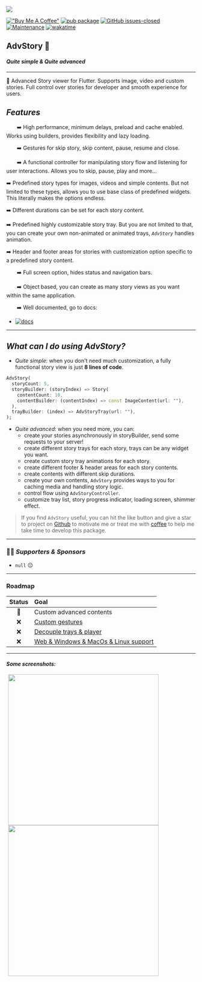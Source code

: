 <img src="https://files.gitbook.com/v0/b/gitbook-x-prod.appspot.com/o/spaces%2FLZoq1vLHUTwBd2vqtB84%2Fuploads%2FanFNgKBQRGFKJQ7HK2It%2Fanimated_tray_cover.gif?alt=media&token=7e42ec27-fcec-48d5-8d97-6250d60b5b23">

[!["Buy Me A Coffee"](https://www.buymeacoffee.com/assets/img/custom_images/orange_img.png)](https://www.buymeacoffee.com/ertgrulll) [![pub package](https://img.shields.io/pub/v/advstory.svg)](https://pub.dev/packages/advstory) [![GitHub issues-closed](https://img.shields.io/github/issues-closed/ertgrulll/advstory)](https://github.com/ertgrulll/advstory/issues) [![Maintenance](https://img.shields.io/badge/Maintained%3F-yes-green.svg)](https://gitHub.com/ertgrulll/advstory/graphs/commit-activity) [![wakatime](https://wakatime.com/badge/user/9d195fb9-343f-40d6-9803-21db49aef0ba/project/b73ef7a8-4526-4918-aeec-a7bff0367592.svg)](https://wakatime.com/@ertgrull/projects/rojtggywss)

## AdvStory 📸

#### _Quite simple & Quite advanced_

___

🚀 Advanced Story viewer for Flutter. Supports image, video and custom stories. Full control over stories for developer and smooth experience for users.

## _Features_

  ➡️ High performance, minimum delays, preload and cache enabled. Works using builders,
   provides flexibility and lazy loading.

  ➡️ Gestures for skip story, skip content, pause, resume and close.

  ➡️ A functional controller for manipulating story flow and listening for user interactions.
   Allows you to skip, pause, play and more...

  ➡️ Predefined story types for images, videos and simple contents. But not limited to these types, allows you to use base class of predefined widgets. This literally makes the options endless.

  ➡️ Different durations can be set for each story content.

  ➡️ Predefined highly customizable story tray. But you are not limited to that, you can create your own non-animated or animated trays, _`AdvStory`_ handles animation.

  ➡️ Header and footer areas for stories with customization option specific to a predefined story content.

  ➡️ Full screen option, hides status and navigation bars.

  ➡️ Object based, you can create as many story views as you want within the same application.

  ➡️ Well documented, go to docs:

* [![docs](https://img.shields.io/badge/AdvStory-Documentation-9cflogo=gitbook?color=7395de)](https://advstory.sourcekod.com)

___

## _What can I do using AdvStory?_

- _Quite simple_: when you don't need much customization, a fully functional story view is just **8 lines of code**.

```dart
AdvStory(
  storyCount: 5,
  storyBuilder: (storyIndex) => Story(
    contentCount: 10,
    contentBuilder: (contentIndex) => const ImageContent(url: ""),
  ),
  trayBuilder: (index) => AdvStoryTray(url: ""),
);
```
- _Quite advanced_: when you need more, you can:
    - create your stories asynchronously in storyBuilder, send some requests to your server!
    - create different story trays for each story, trays can be any widget you want.
    - create custom story tray animations for each story.
    - create different footer & header areas for each story contents.
    - create contents with different skip durations.
    - create your own contents, `AdvStory` provides ways to you for caching media and handling story logic.
    - control flow using `AdvStoryController`.
    - customize tray list, story progress indicator, loading screen, shimmer effect.

> If you find `AdvStory` useful, you can hit the like button and give a star to project on [Github](https://github.com/ertgrulll/advstory) to motivate me or treat me with [coffee](https://www.buymeacoffee.com/ertgrulll) to help me take time to develop this package.

___

### 🤝🏼 _Supporters & Sponsors_

- `null` 😐

___

### Roadmap

| Status | Goal | 
| :---: | :--- | 
| 🚀 | Custom advanced contents | `done`
| ❌ | [Custom gestures](https://github.com/ertgrulll/advstory/issues/4)
| ❌ | [Decouple trays & player](https://github.com/ertgrulll/advstory/issues/4) 
| ❌ | [Web & Windows & MacOs & Linux support](https://github.com/ertgrulll/advstory/issues/6)

___

#### _Some screenshots:_

<p align="left">
    <img src="https://github.com/ertgrulll/advstory/blob/master/github_images/story_view_demo.gif?raw=true" height="400" hspace="1%"/>
    <img src="https://github.com/ertgrulll/advstory/blob/master/github_images/adv_story_tray_customizations.gif?raw=true" height="400" hspace="1%">
</p>

